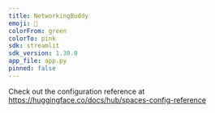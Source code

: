 ```yaml
---
title: NetworkingBuddy
emoji: 🐢
colorFrom: green
colorTo: pink
sdk: streamlit
sdk_version: 1.30.0
app_file: app.py
pinned: false
---
```


Check out the configuration reference at https://huggingface.co/docs/hub/spaces-config-reference
